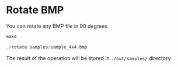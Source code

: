 # Rotate BMP

You can rotate any BMP file in 90 degrees.

```c
make
```
```c
./rotate samples/sample_4x4.bmp
```

The result of the operation will be stored in `./out/samples/` directory.
